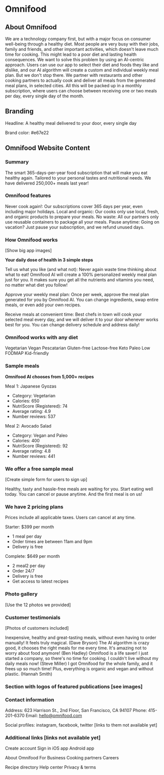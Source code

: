 # Omnifood

## About Omnifood

We are a technology company first, but with a major focus on consumer well-being
through a healthy diet. Most people are very busy with their jobs, family and
friends, and other important activities, which doesn't leave much time for
cooking. This might lead to a poor diet and lasting health consequences. We want
to solve this problem by using an AI-centric approach. Users can use our app to
select their diet and foods they like and dislike, and our AI algorithm will
create a custom and individual weekly meal plan. But we don't stop there. We
partner with restaurants and other cooking partners to actually cook and deliver
all meals from the generated meal plans, in selected cities. All this will be
packed up in a monthly subscription, where users can choose between receiving
one or two meals per day, every single day of the month.

## Branding

Headline: A healthy meal delivered to your door, every single day

Brand color: #e67e22

## Omnifood Website Content

### Summary

The smart 365-days-per-year food subscription that will make you eat healthy
again. Tailored to your personal tastes and nutritional needs. We have delivered
250,000+ meals last year!

### Omnifood features

Never cook again!: Our subscriptions cover 365 days per year, even including
major holidays. Local and organic: Our cooks only use local, fresh, and organic
products to prepare your meals. No waste: All our partners only use reusable
containers to package all your meals. Pause anytime: Going on vacation? Just
pause your subscription, and we refund unused days.

### How Omnifood works

[Show big app images]

**Your daily dose of health in 3 simple steps**

Tell us what you like (and what not): Never again waste time thinking about what
to eat! Omnifood AI will create a 100% personalized weekly meal plan just for
you. It makes sure you get all the nutrients and vitamins you need, no matter
what diet you follow!

Approve your weekly meal plan: Once per week, approve the meal plan generated
for you by Omnifood AI. You can change ingredients, swap entire meals, or even
add your own recipes.

Receive meals at convenient time: Best chefs in town will cook your selected
meal every day, and we will deliver it to your door whenever works best for you.
You can change delivery schedule and address daily!

### Omnifood works with any diet

Vegetarian Vegan Pescatarian Gluten-free Lactose-free Keto Paleo Low FODMAP
Kid-friendly

### Sample meals

**Omnifood AI chooses from 5,000+ recipes**

Meal 1: Japanese Gyozas

- Category: Vegetarian
- Calories: 650
- NutriScore (Registered): 74
- Average rating: 4.9
- Number reviews: 537

Meal 2: Avocado Salad

- Category: Vegan and Paleo
- Calories: 400
- NutriScore (Registered): 92
- Average rating: 4.8
- Number reviews: 441

### We offer a free sample meal

[Create simple form for users to sign up]

Healthy, tasty and hassle-free meals are waiting for you. Start eating well
today. You can cancel or pause anytime. And the first meal is on us!

### We have 2 pricing plans

Prices include all applicable taxes. Users can cancel at any time.

Starter: $399 per month

- 1 meal per day
- Order times are between 11am and 9pm
- Delivery is free

Complete: $649 per month

- 2 meal2 per day
- Order 24/7
- Delivery is free
- Get access to latest recipes

### Photo gallery

[Use the 12 photos we provided]

### Customer testimonials

[Photos of customers included]

Inexpensive, healthy and great-tasting meals, without even having to order
manually! It feels truly magical. (Dave Bryson) The AI algorithm is crazy good,
it chooses the right meals for me every time. It's amazing not to worry about
food anymore! (Ben Hadley) Omnifood is a life saver! I just started a company,
so there's no time for cooking. I couldn't live without my daily meals now!
(Steve Miller) I got Omnifood for the whole family, and it frees up so much
time! Plus, everything is organic and vegan and without plastic. (Hannah Smith)

### Section with logos of featured publications [see images]

### Contact information

Address: 623 Harrison St., 2nd Floor, San Francisco, CA 94107 Phone:
415-201-6370 Email: hello@omnifood.com

Social profiles: instagram, facebook, twitter [links to them not available yet]

### Additional links [links not available yet]

Create account Sign in iOS app Android app

About Omnifood For Business Cooking partners Careers

Recipe directory Help center Privacy & terms
